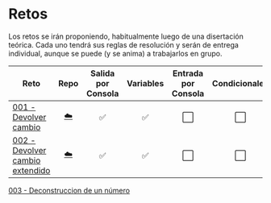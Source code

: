 # Retos

Los retos se irán proponiendo, habitualmente luego de una disertación teórica. Cada uno tendrá sus reglas de resolución y serán de entrega individual, aunque se puede (y se anima) a trabajarlos en grupo.

|Reto|Repo|Salida por Consola|Variables|Entrada por Consola|Condicionales|Bucles|Tablas
|-|:-:|:-:|:-:|:-:|:-:|:-:|:-:|
[001 - Devolver cambio](001-DevolverCambio/README.md)|[☁️](https://classroom.github.com/a/MgExdr6i)|✅|✅|⬜|⬜|⬜|⬜
[002 - Devolver cambio extendido](002-DevolverCambio/README.md)|[☁️](https://classroom.github.com/a/CJCaJPaZ)|✅|✅|⬜|⬜|⬜|⬜
[003 - Deconstruccion de un número](003-Deconstruccion.md)
